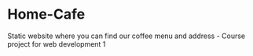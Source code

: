 # Home-Cafe
Static website where you can find our coffee menu and address - Course project for web development 1
